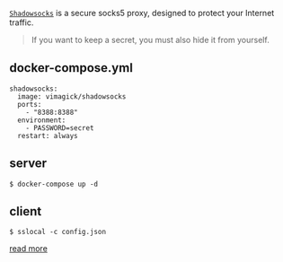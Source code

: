 [`Shadowsocks`][1] is a secure socks5 proxy,
designed to protect your Internet traffic.

> If you want to keep a secret,
> you must also hide it from yourself.

## docker-compose.yml

```
shadowsocks:
  image: vimagick/shadowsocks
  ports:
    - "8388:8388"
  environment:
    - PASSWORD=secret
  restart: always
```

## server

```
$ docker-compose up -d
```

## client

```
$ sslocal -c config.json
```

[read more][2]

[1]: http://shadowsocks.org
[2]: https://github.com/shadowsocks/shadowsocks/wiki/Configuration-via-Config-File
